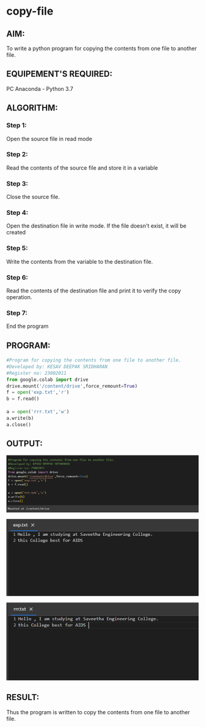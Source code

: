 # copy-file
## AIM:
To write a python program for copying the contents from one file to another file.
## EQUIPEMENT'S REQUIRED: 
PC
Anaconda - Python 3.7
## ALGORITHM: 
### Step 1:
Open the source file in read mode
### Step 2: 
Read the contents of the source file and store it in a variable
### Step 3: 
Close the source file.
### Step 4:  
Open the destination file in write mode. If the file doesn't exist, it will be created
### Step 5: 
Write the contents from the variable to the destination file.
### Step 6: 
Read the contents of the destination file and print it to verify the copy operation.
### Step 7:
End the program
## PROGRAM:
```python
#Program for copying the contents from one file to another file.
#Developed by: KESAV DEEPAK SRIDHARAN
#Register no: 23002011
from google.colab import drive
drive.mount('/content/drive',force_remount=True)
f = open('exp.txt','r')
b = f.read()

a = open('rrr.txt','w')
a.write(b)
a.close()
```
## OUTPUT:
![output](out1.png)

![output](out2.png)

![ouyput](out3.png)


## RESULT:
Thus the program is written to copy the contents from one file to another file.